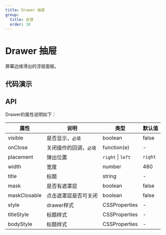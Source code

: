```yaml
---
title: Drawer 抽屉
group:
  title: 反馈
  order: 30
---
```


# Drawer 抽屉

屏幕边缘滑出的浮层面板。

## 代码演示

<code src="./demo/basic" ></code>

## API

Drawer的属性说明如下：

| 属性 | 说明 | 类型 | 默认值 |
| --- | --- | --- | --- |
| visible | 是否显示，`必填` | boolean | false |
| onClose | 关闭操作的回调，`必填` | function(e) | - |
| placement | 弹出位置 | `right` \| `left` | `right` |
| width | 宽度 | number |480|
| title | 标题 | string | - |
| mask | 是否有遮罩层 | boolean | false |
| maskClosable | 点击遮罩层是否可关闭 | boolean | false |
| style | drawer样式 | CSSProperties | - |
| titleStyle | 标题样式 |  CSSProperties |-|
| bodyStyle | 标题样式 | CSSProperties |-|
